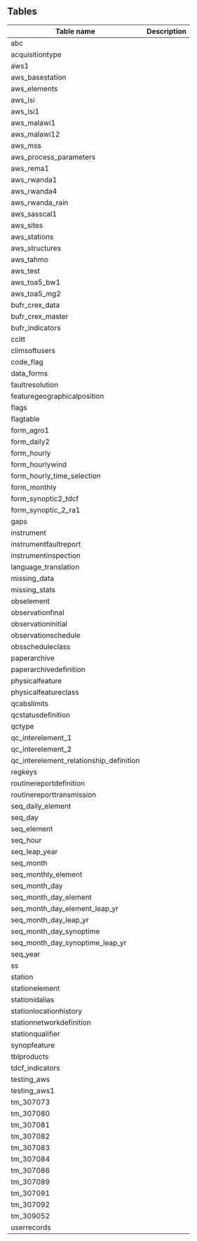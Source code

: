 ## Tables

| Table name | Description |
|------------|-------------|
|abc||
|acquisitiontype||
|aws1||
|aws_basestation||
|aws_elements||
|aws_lsi||
|aws_lsi1||
|aws_malawi1||
|aws_malawi12||
|aws_mss||
|aws_process_parameters||
|aws_rema1||
|aws_rwanda1||
|aws_rwanda4||
|aws_rwanda_rain||
|aws_sasscal1||
|aws_sites||
|aws_stations||
|aws_structures||
|aws_tahmo||
|aws_test||
|aws_toa5_bw1||
|aws_toa5_mg2||
|bufr_crex_data||
|bufr_crex_master||
|bufr_indicators||
|ccitt||
|climsoftusers||
|code_flag||
|data_forms||
|faultresolution||
|featuregeographicalposition||
|flags||
|flagtable||
|form_agro1||
|form_daily2||
|form_hourly||
|form_hourlywind||
|form_hourly_time_selection||
|form_monthly||
|form_synoptic2_tdcf||
|form_synoptic_2_ra1||
|gaps||
|instrument||
|instrumentfaultreport||
|instrumentinspection||
|language_translation||
|missing_data||
|missing_stats||
|obselement||
|observationfinal||
|observationinitial||
|observationschedule||
|obsscheduleclass||
|paperarchive||
|paperarchivedefinition||
|physicalfeature||
|physicalfeatureclass||
|qcabslimits||
|qcstatusdefinition||
|qctype||
|qc_interelement_1||
|qc_interelement_2||
|qc_interelement_relationship_definition||
|regkeys||
|routinereportdefinition||
|routinereporttransmission||
|seq_daily_element||
|seq_day||
|seq_element||
|seq_hour||
|seq_leap_year||
|seq_month||
|seq_monthly_element||
|seq_month_day||
|seq_month_day_element||
|seq_month_day_element_leap_yr||
|seq_month_day_leap_yr||
|seq_month_day_synoptime||
|seq_month_day_synoptime_leap_yr||
|seq_year||
|ss||
|station||
|stationelement||
|stationidalias||
|stationlocationhistory||
|stationnetworkdefinition||
|stationqualifier||
|synopfeature||
|tblproducts||
|tdcf_indicators||
|testing_aws||
|testing_aws1||
|tm_307073||
|tm_307080||
|tm_307081||
|tm_307082||
|tm_307083||
|tm_307084||
|tm_307086||
|tm_307089||
|tm_307091||
|tm_307092||
|tm_309052||
|userrecords||
